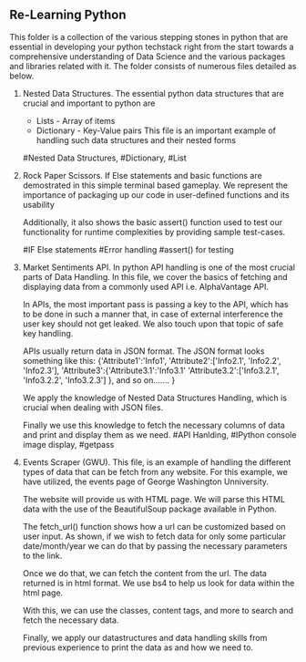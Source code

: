 <h2><b>Re-Learning Python</b></h2>

This folder is a collection of the various stepping stones in python that are essential in developing your python techstack right from the start towards a comprehensive understanding of Data Science and the various packages and libraries related with it.
The folder consists of numerous files detailed as below.

1. Nested Data Structures.
   The essential python data structures that are crucial and important to python are
   - Lists - Array of items
   - Dictionary - Key-Value pairs
   This file is an important example of handling such data structures and their nested forms

   #Nested Data Structures, #Dictionary, #List

2. Rock Paper Scissors.
   If Else statements and basic functions are demostrated in this simple terminal based gameplay.
   We represent the importance of packaging up our code in user-defined functions and its usability

   Additionally, it also shows the basic assert() function used to test our functionality for runtime complexities by providing sample test-cases.

   #IF Else statements #Error handling #assert() for testing

3. Market Sentiments API.
   In python API handling is one of the most crucial parts of Data Handling.
   In this file, we cover the basics of fetching and displaying data from a commonly used API i.e. AlphaVantage API.
   
   In APIs, the most important pass is passing a key to the API, which has to be done in such a manner that, in case of external interference the user key should not get leaked.
   We also touch upon that topic of safe key handling.



   APIs usually return data in JSON format. The JSON format looks something like this:
   {'Attribute1':'Info1',
    'Attribute2':['Info2.1', 'Info2.2', 'Info2.3'],
    'Attribute3':{'Attribute3.1':'Info3.1'
                  'Attribute3.2':['Info3.2.1', 'Info3.2.2', 'Info3.2.3']
                  },
                  and so on.......
    }

   We apply the knowledge of Nested Data Structures Handling, which is crucial when dealing with JSON files.

   Finally we use this knowledge to fetch the necessary columns of data and print and display them as we need.
   #API Hanlding, #IPython console image display, #getpass

4. Events Scraper (GWU).
   This file, is an example of handling the different types of data that can be fetch from any website. 
   For this example, we have utilized, the events page of George Washington Unniversity.

   The website will provide us with HTML page. We will parse this HTML data with the use of the BeautifulSoup package available in Python. 

   The fetch_url() function shows how a url can be customized based on user input. As shown, if we wish to fetch data for only some particular date/month/year we can do that by passing the necessary parameters to the link.


   Once we do that, we can fetch the content from the url. 
   The data returned is in html format. We use bs4 to help us look for data within the html page. 

   With this, we can use the classes, content tags, and more to search and fetch the necessary data.

   Finally, we apply our datastructures and data handling skills from previous experience to print the data as and how we need to.

   
